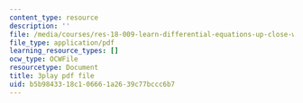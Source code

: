 ```yaml
---
content_type: resource
description: ''
file: /media/courses/res-18-009-learn-differential-equations-up-close-with-gilbert-strang-and-cleve-moler-fall-2015/b5b9843318c106661a2639c77bccc6b7_kcLc4FsshO4.pdf
file_type: application/pdf
learning_resource_types: []
ocw_type: OCWFile
resourcetype: Document
title: 3play pdf file
uid: b5b98433-18c1-0666-1a26-39c77bccc6b7
---
```

